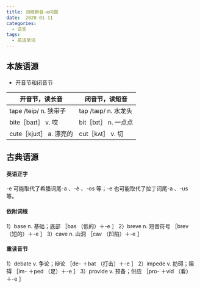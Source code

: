 ```yaml
---
title: 词根默音-e问题
date:  2020-01-11
categories:
  - 语言
tags:
  - 英语单词
---
```


## 本族语源

- 开音节和闭音节

| 开音节，读长音          | 闭音节，读短音       |
| ----------------------- | -------------------- |
| tape /teip/ n. 狭带子   | tap /tæp/ n. 水龙头  |
| bite［baɪt］ v. 咬      | bit［bɪt］ n. 一点点 |
| cute［kju:t］ a. 漂亮的 | cut［kʌt］ v. 切     |

## 古典语源

#### 英语正字

-e 可能取代了希腊词尾-a 、-è 、-os 等；-e 也可能取代了拉丁词尾-a 、-us 等。



#### 依附词根

1）base n. 基础；底部	［bas （低的）＋-e ］
2）breve n. 短音符号	［brev （短的）＋-e ］
3）cave n. 山洞	［cav （凹陷）＋-e ］



#### 重读音节

1）debate v. 争论；辩论	［de- ＋bat （打击）＋-e ］
2）impede v. 妨碍；阻碍	［im- ＋ped （足）＋-e ］
3）provide v. 预备；供应	［pro- ＋vid （看）＋-e ］